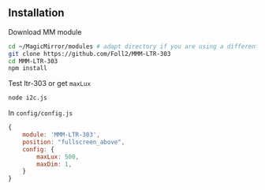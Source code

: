 ## Installation

Download MM module
```bash
cd ~/MagicMirror/modules # adapt directory if you are using a different one
git clone https://github.com/Foll2/MMM-LTR-303
cd MMM-LTR-303
npm install
```

Test ltr-303 or get `maxLux`
```bash
node i2c.js
```

In  `config/config.js`
```js
{
    module: 'MMM-LTR-303',
    position: "fullscreen_above",
    config: {
        maxLux: 500,
        maxDim: 1,
    }
}
```